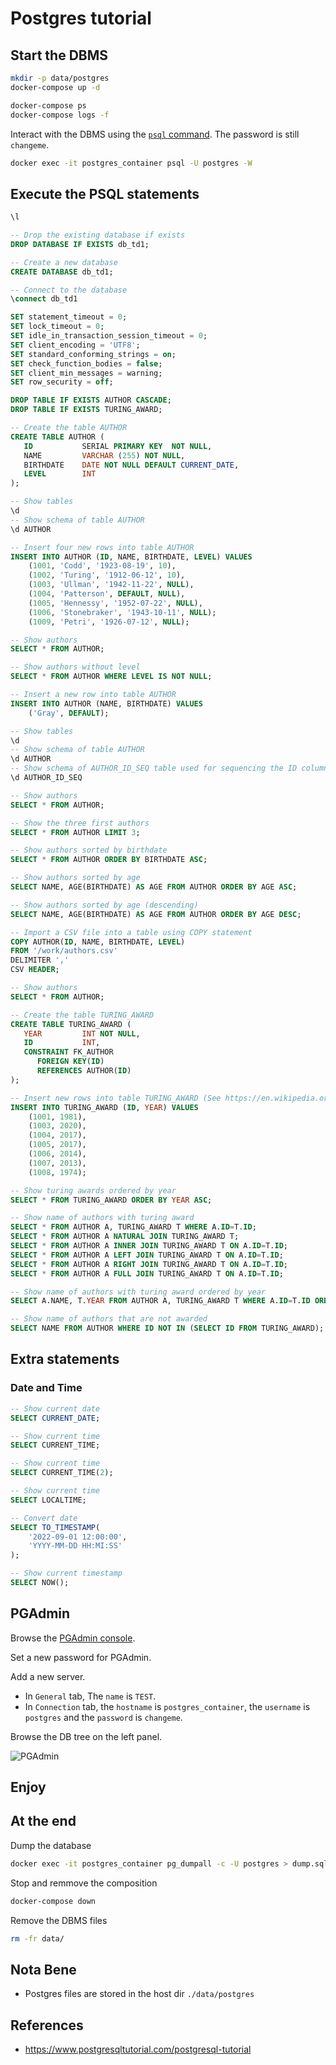 # Postgres tutorial

## Start the DBMS

```bash
mkdir -p data/postgres
docker-compose up -d
```

```bash
docker-compose ps
docker-compose logs -f
```

Interact with the DBMS using the [`psql` command](https://docs.postgresql.fr/10/app-psql.html).
The password is still `changeme`.
```bash
docker exec -it postgres_container psql -U postgres -W
```

## Execute the PSQL statements

```sql
\l

-- Drop the existing database if exists
DROP DATABASE IF EXISTS db_td1;

-- Create a new database
CREATE DATABASE db_td1;

-- Connect to the database
\connect db_td1

SET statement_timeout = 0;
SET lock_timeout = 0;
SET idle_in_transaction_session_timeout = 0;
SET client_encoding = 'UTF8';
SET standard_conforming_strings = on;
SET check_function_bodies = false;
SET client_min_messages = warning;
SET row_security = off;

DROP TABLE IF EXISTS AUTHOR CASCADE;
DROP TABLE IF EXISTS TURING_AWARD;

-- Create the table AUTHOR
CREATE TABLE AUTHOR (
   ID           SERIAL PRIMARY KEY  NOT NULL,
   NAME         VARCHAR (255) NOT NULL,
   BIRTHDATE    DATE NOT NULL DEFAULT CURRENT_DATE,
   LEVEL        INT
);

-- Show tables
\d
-- Show schema of table AUTHOR
\d AUTHOR

-- Insert four new rows into table AUTHOR
INSERT INTO AUTHOR (ID, NAME, BIRTHDATE, LEVEL) VALUES
    (1001, 'Codd', '1923-08-19', 10),
    (1002, 'Turing', '1912-06-12', 10),
    (1003, 'Ullman', '1942-11-22', NULL),
    (1004, 'Patterson', DEFAULT, NULL),
    (1005, 'Hennessy', '1952-07-22', NULL),
    (1006, 'Stonebraker', '1943-10-11', NULL);
    (1009, 'Petri', '1926-07-12', NULL);

-- Show authors
SELECT * FROM AUTHOR;

-- Show authors without level
SELECT * FROM AUTHOR WHERE LEVEL IS NOT NULL;

-- Insert a new row into table AUTHOR
INSERT INTO AUTHOR (NAME, BIRTHDATE) VALUES
    ('Gray', DEFAULT);

-- Show tables
\d
-- Show schema of table AUTHOR
\d AUTHOR
-- Show schema of AUTHOR_ID_SEQ table used for sequencing the ID column of table AUTHOR
\d AUTHOR_ID_SEQ

-- Show authors
SELECT * FROM AUTHOR;

-- Show the three first authors
SELECT * FROM AUTHOR LIMIT 3;

-- Show authors sorted by birthdate
SELECT * FROM AUTHOR ORDER BY BIRTHDATE ASC;

-- Show authors sorted by age
SELECT NAME, AGE(BIRTHDATE) AS AGE FROM AUTHOR ORDER BY AGE ASC;

-- Show authors sorted by age (descending)
SELECT NAME, AGE(BIRTHDATE) AS AGE FROM AUTHOR ORDER BY AGE DESC;

-- Import a CSV file into a table using COPY statement
COPY AUTHOR(ID, NAME, BIRTHDATE, LEVEL)
FROM '/work/authors.csv'
DELIMITER ','
CSV HEADER;

-- Show authors
SELECT * FROM AUTHOR;

-- Create the table TURING_AWARD
CREATE TABLE TURING_AWARD (
   YEAR         INT NOT NULL,
   ID           INT,
   CONSTRAINT FK_AUTHOR
      FOREIGN KEY(ID) 
	  REFERENCES AUTHOR(ID)
);

-- Insert new rows into table TURING_AWARD (See https://en.wikipedia.org/wiki/Turing_Award)
INSERT INTO TURING_AWARD (ID, YEAR) VALUES
    (1001, 1981),
    (1003, 2020),
    (1004, 2017),
    (1005, 2017),
    (1006, 2014),
    (1007, 2013),
    (1008, 1974);

-- Show turing awards ordered by year
SELECT * FROM TURING_AWARD ORDER BY YEAR ASC;

-- Show name of authors with turing award
SELECT * FROM AUTHOR A, TURING_AWARD T WHERE A.ID=T.ID;
SELECT * FROM AUTHOR A NATURAL JOIN TURING_AWARD T;
SELECT * FROM AUTHOR A INNER JOIN TURING_AWARD T ON A.ID=T.ID;
SELECT * FROM AUTHOR A LEFT JOIN TURING_AWARD T ON A.ID=T.ID;
SELECT * FROM AUTHOR A RIGHT JOIN TURING_AWARD T ON A.ID=T.ID;
SELECT * FROM AUTHOR A FULL JOIN TURING_AWARD T ON A.ID=T.ID;

-- Show name of authors with turing award ordered by year
SELECT A.NAME, T.YEAR FROM AUTHOR A, TURING_AWARD T WHERE A.ID=T.ID ORDER BY YEAR ASC;

-- Show name of authors that are not awarded
SELECT NAME FROM AUTHOR WHERE ID NOT IN (SELECT ID FROM TURING_AWARD);
```

## Extra statements

### Date and Time

```sql
-- Show current date
SELECT CURRENT_DATE;

-- Show current time
SELECT CURRENT_TIME;

-- Show current time
SELECT CURRENT_TIME(2);

-- Show current time
SELECT LOCALTIME;

-- Convert date
SELECT TO_TIMESTAMP(
    '2022-09-01 12:00:00',
    'YYYY-MM-DD HH:MI:SS'
);

-- Show current timestamp
SELECT NOW();
```

## PGAdmin

Browse the [PGAdmin console](http://localhost:5050).

Set a new password for PGAdmin.

Add a new server.
* In `General` tab, The `name` is `TEST`.
* In `Connection` tab, the `hostname` is `postgres_container`, the `username` is `postgres` and the  `password` is `changeme`.

Browse the DB tree on the left panel.

![PGAdmin](pgadmin-01.png)

## Enjoy


## At the end

Dump the database
```bash
docker exec -it postgres_container pg_dumpall -c -U postgres > dump.sql
```

Stop and remmove the composition
```bash
docker-compose down
```

Remove the DBMS files
```bash
rm -fr data/
```


## Nota Bene
* Postgres files are stored in the host dir `./data/postgres`


## References
* https://www.postgresqltutorial.com/postgresql-tutorial
